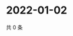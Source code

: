 # 2022-01-02

共 0 条

<!-- BEGIN WEIBO -->
<!-- 最后更新时间 Sun Jan 02 2022 06:14:01 GMT+0800 (China Standard Time) -->

<!-- END WEIBO -->
